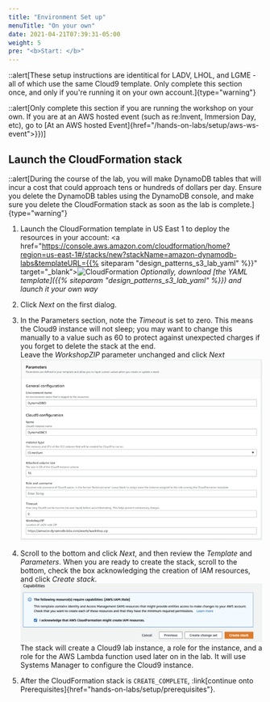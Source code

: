 ```yaml
---
title: "Environment Set up"
menuTitle: "On your own"
date: 2021-04-21T07:39:31-05:00
weight: 5
pre: "<b>Start: </b>"
---
```


::alert[These setup instructions are identitical for LADV, LHOL, and LGME - all of which use the same Cloud9 template.
Only complete this section once, and only if you're running it on your own account.]{type="warning"}

::alert[Only complete this section if you are running the workshop on your own. If you are at an AWS hosted event (such as re\:Invent, Immersion Day, etc), go to [At an AWS hosted Event]{href="/hands-on-labs/setup/aws-ws-event">}})]

## Launch the CloudFormation stack
::alert[During the course of the lab, you will make DynamoDB tables that will incur a cost that could approach tens or hundreds of dollars per day. Ensure you delete the DynamoDB tables using the DynamoDB console, and make sure you delete the CloudFormation stack as soon as the lab is complete.]{type="warning"}

1. Launch the CloudFormation template in US East 1 to deploy the resources in your account:
  <a href="https://console.aws.amazon.com/cloudformation/home?region=us-east-1#/stacks/new?stackName=amazon-dynamodb-labs&templateURL={{% siteparam "design_patterns_s3_lab_yaml" %}}" target="_blank"><img src="/images/cloudformation-launch-stack.png" alt="CloudFormation"/></a>
  *Optionally, download [the YAML template]({{% siteparam "design_patterns_s3_lab_yaml" %}}) and launch it your own way*

1. Click *Next* on the first dialog.

1. In the Parameters section, note the *Timeout* is set to zero. This means the Cloud9 instance will not sleep; you may want to change this manually to a value such as 60 to protect against unexpected charges if you forget to delete the stack at the end.  
    Leave the *WorkshopZIP* parameter unchanged and click *Next*
![CloudFormation parameters](/static/images/awsconsole1.png)

1. Scroll to the bottom and click *Next*, and then review the *Template* and *Parameters*. When you are ready to create the stack, scroll to the bottom, check the box acknowledging the creation of IAM resources, and click *Create stack*.
![CloudFormation parameters](/static/images/awsconsole2.png)
  The stack will create a Cloud9 lab instance, a role for the instance, and a role for the AWS Lambda function used later on in the lab. It will use Systems Manager to configure the Cloud9 instance.


1. After the CloudFormation stack is `CREATE_COMPLETE`, :link[continue onto Prerequisites]{href="hands-on-labs/setup/prerequisites"}.  
